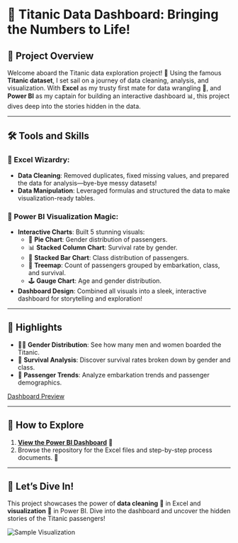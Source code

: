 # 🚢 Titanic Data Dashboard: Bringing the Numbers to Life!  

## 🎯 Project Overview  
Welcome aboard the Titanic data exploration project! 🌊 Using the famous **Titanic dataset**, I set sail on a journey of data cleaning, analysis, and visualization. With **Excel** as my trusty first mate for data wrangling 🧹, and **Power BI** as my captain for building an interactive dashboard 📊, this project dives deep into the stories hidden in the data.  

---

## 🛠️ Tools and Skills  
### 🧩 Excel Wizardry:  
- **Data Cleaning**: Removed duplicates, fixed missing values, and prepared the data for analysis—bye-bye messy datasets!  
- **Data Manipulation**: Leveraged formulas and structured the data to make visualization-ready tables.  

### 🎨 Power BI Visualization Magic:  
- **Interactive Charts**: Built 5 stunning visuals:  
  - 🥧 **Pie Chart**: Gender distribution of passengers.  
  - 📊 **Stacked Column Chart**: Survival rate by gender.  
  - 📏 **Stacked Bar Chart**: Class distribution of passengers.  
  - 🌳 **Treemap**: Count of passengers grouped by embarkation, class, and survival.  
  - 🕹️ **Gauge Chart**: Age and gender distribution.  
- **Dashboard Design**: Combined all visuals into a sleek, interactive dashboard for storytelling and exploration!  

---

## 🌟 Highlights  
- 👩‍🎨 **Gender Distribution**: See how many men and women boarded the Titanic.  
- 🛟 **Survival Analysis**: Discover survival rates broken down by gender and class.  
- 📌 **Passenger Trends**: Analyze embarkation trends and passenger demographics.  

[Dashboard Preview](https://app.powerbi.com/links/AhpPYF4BQO?ctid=6efd0f20-57c8-4447-b53f-00d4992ca50b&pbi_source=linkShare)  



---

## 🚀 How to Explore  
1. **[View the Power BI Dashboard](#)** 🌟  
2. Browse the repository for the Excel files and step-by-step process documents. 📂  

---

## 🎉 Let’s Dive In!  
This project showcases the power of **data cleaning** 🧹 in Excel and **visualization** 🎨 in Power BI. Dive into the dashboard and uncover the hidden stories of the Titanic passengers!  

![Sample Visualization](https://via.placeholder.com/800x400?text=Insert+Visualization+Image+Here)  

